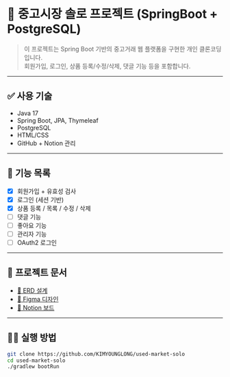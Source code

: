 # 🛒 중고시장 솔로 프로젝트 (SpringBoot + PostgreSQL)

> 이 프로젝트는 Spring Boot 기반의 중고거래 웹 플랫폼을 구현한 개인 클론코딩입니다.  
> 회원가입, 로그인, 상품 등록/수정/삭제, 댓글 기능 등을 포함합니다.

---

## ✅ 사용 기술

- Java 17
- Spring Boot, JPA, Thymeleaf
- PostgreSQL
- HTML/CSS
- GitHub + Notion 관리

---

## 🔧 기능 목록

- [x] 회원가입 + 유효성 검사
- [x] 로그인 (세션 기반)
- [x] 상품 등록 / 목록 / 수정 / 삭제
- [ ] 댓글 기능
- [ ] 좋아요 기능
- [ ] 관리자 기능
- [ ] OAuth2 로그인

---

## 🧭 프로젝트 문서

- [🧱 ERD 설계](https://www.erdcloud.com/...)  
- [🎨 Figma 디자인](https://www.figma.com/...)  
- [📘 Notion 보드](https://www.notion.so/...)  

---

## 🏃‍♂️ 실행 방법

```bash
git clone https://github.com/KIMYOUNGLONG/used-market-solo
cd used-market-solo
./gradlew bootRun

